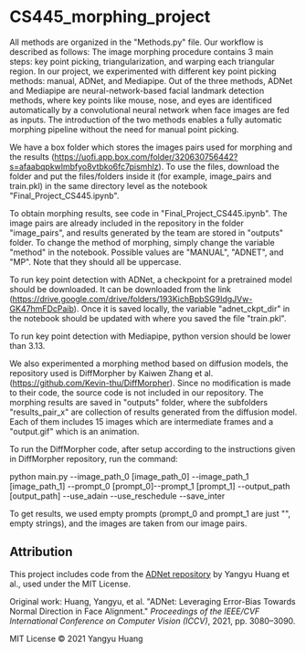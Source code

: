 # CS445_morphing_project

All methods are organized in the "Methods.py" file. Our workflow is described as follows: The image morphing procedure contains 3 main steps: key point picking, triangularization, and warping each triangular region. In our project, we experimented with different key point picking methods: manual, ADNet, and Mediapipe. Out of the three methods, ADNet and Mediapipe are neural-network-based facial landmark detection methods, where key points like mouse, nose, and eyes are identificed automatically by a convolutional neural network when face images are fed as inputs. The introduction of the two methods enables a fully automatic morphing pipeline without the need for manual point picking.

We have a box folder which stores the images pairs used for morphing and the results (https://uofi.app.box.com/folder/320630756442?s=afaabqpkwlmbfyo8vtbko6fc7pismhlz). To use the files, download the folder and put the files/folders inside it (for example, image_pairs and train.pkl) in the same directory level as the notebook "Final_Project_CS445.ipynb".

To obtain morphing results, see code in "Final_Project_CS445.ipynb". The image pairs are already included in the repository in the folder "image_pairs", and results generated by the team are stored in "outputs" folder. To change the method of morphing, simply change the variable "method" in the notebook. Possible values are "MANUAL", "ADNET", and "MP". Note that they should all be uppercase.

To run key point detection with ADNet, a checkpoint for a pretrained model should be downloaded. It can be downloaded from the link (https://drive.google.com/drive/folders/193KichBpbSG9IdgJVw-GK47hmFDcPaib). Once it is saved locally, the variable "adnet_ckpt_dir" in the notebook should be updated with where you saved the file "train.pkl".

To run key point detection with Mediapipe, python version should be lower than 3.13.

We also experimented a morphing method based on diffusion models, the repository used is DiffMorpher by Kaiwen Zhang et al. (https://github.com/Kevin-thu/DiffMorpher). Since no modification is made to their code, the source code is not included in our repository. The morphing results are saved in "outputs" folder, where the subfolders "results_pair_x" are collection of results generated from the diffusion model. Each of them includes 15 images which are intermediate frames and a "output.gif" which is an animation.

To run the DiffMorpher code, after setup according to the instructions given in DiffMorpher repository, run the command:

python main.py --image_path_0 [image_path_0] --image_path_1 [image_path_1] --prompt_0 [prompt_0]--prompt_1 [prompt_1] --output_path [output_path] --use_adain --use_reschedule --save_inter

To get results, we used empty prompts (prompt_0 and prompt_1 are just "", empty strings), and the images are taken from our image pairs.

## Attribution

This project includes code from the [ADNet repository](https://github.com/huangyangyu/ADNet) by Yangyu Huang et al., used under the MIT License.

Original work:
Huang, Yangyu, et al. "ADNet: Leveraging Error-Bias Towards Normal Direction in Face Alignment." *Proceedings of the IEEE/CVF International Conference on Computer Vision (ICCV)*, 2021, pp. 3080–3090.

MIT License © 2021 Yangyu Huang